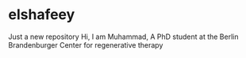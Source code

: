 # elshafeey
Just a new repository
Hi, I am Muhammad, A PhD student at the Berlin Brandenburger Center for regenerative therapy
